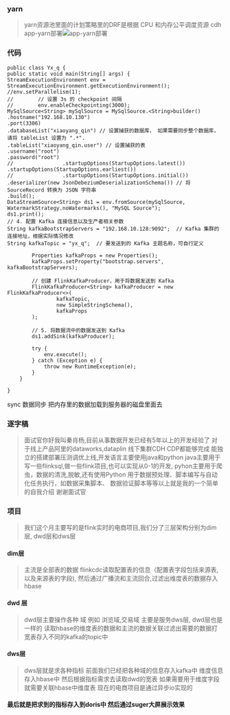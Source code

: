 ### yarn
>yarn资源池里面的计划策略里的DRF是根据 CPU 和内存公平调度资源
> cdh app-yarn部署![app-yarn部署](C:/Users/LEGION/Desktop/20241219/25fbb2b9-7472-406e-a669-6a0882f5d297.png)
### 代码
```
public class Yx_q {
public static void main(String[] args) {
StreamExecutionEnvironment env = StreamExecutionEnvironment.getExecutionEnvironment();
//env.setParallelism(1);
//        // 设置 3s 的 checkpoint 间隔
//        env.enableCheckpointing(3000);
MySqlSource<String> mySqlSource = MySqlSource.<String>builder()
.hostname("192.168.10.130")
.port(3306)
.databaseList("xiaoyang_qin") // 设置捕获的数据库， 如果需要同步整个数据库，请将 tableList 设置为 ".*".
.tableList("xiaoyang_qin.user") // 设置捕获的表
.username("root")
.password("root")
//                .startupOptions(StartupOptions.latest())
.startupOptions(StartupOptions.earliest())
//                .startupOptions(StartupOptions.initial())
.deserializer(new JsonDebeziumDeserializationSchema()) // 将 SourceRecord 转换为 JSON 字符串
.build();
DataStreamSource<String> ds1 = env.fromSource(mySqlSource, WatermarkStrategy.noWatermarks(), "MySQL Source");
ds1.print();
// 4. 配置 Kafka 连接信息以及生产者相关参数
String kafkaBootstrapServers = "192.168.10.128:9092";  // Kafka 集群的连接地址，根据实际情况修改
String kafkaTopic = "yx_q";  // 要发送到的 Kafka 主题名称，可自行定义

        Properties kafkaProps = new Properties();
        kafkaProps.setProperty("bootstrap.servers", kafkaBootstrapServers);

        // 创建 FlinkKafkaProducer，用于将数据发送到 Kafka
        FlinkKafkaProducer<String> kafkaProducer = new FlinkKafkaProducer<>(
                kafkaTopic,
                new SimpleStringSchema(),
                kafkaProps
        );

        // 5. 将数据流中的数据发送到 Kafka
        ds1.addSink(kafkaProducer);

        try {
            env.execute();
        } catch (Exception e) {
            throw new RuntimeException(e);
        }
    }

}
```

sync 数据同步 把内存里的数据加载到服务器的磁盘里面去

### 逐字稿
> 面试官你好我叫秦肖杨,目前从事数据开发已经有5年以上的开发经验了
> 对于线上产品阿里的dataworks,dataplin 线下集群CDH CDP都能够完成
> 能独立的搭建部署压测调优上线,开发语言主要使用java和python
> java主要用于写一些flinksql,做一些flink项目,也可以实现从0-1的开发,
> pyhon主要用于爬虫，数据的清洗,脱敏,还有使用Python
> 用于数据预处理、脚本编写与自动化任务执行，如数据采集脚本、
> 数据验证脚本等等以上就是我的一个简单的自我介绍 谢谢面试官

### 项目
>我们这个月主要写的是flink实时的电商项目,我们分了三层架构分别为dim层,
> dwd层和dws层
#### dim层 
>主流是全部表的数据 flinkcdc读取配置表的信息（配置表字段包括来源表,以及来源表的字段),
> 然后通过广播流和主流回合,过滤出维度表的数据存入hbase
#### dwd 层
>dwd层主要操作各种 域 例如 浏览域,交易域 主要是服务dws层, dwd层也是一样的
> 读取hbase的维度表的数据和主流的数据关联过滤出需要的数据打宽表存入不同的kafka的topic中
#### dws层 
>dws层就是求各种指标
> 前面我们已经把各种域的信息存入kafka中 维度信息存入hbase中
> 然后根据指标需求去读取dwd的宽表 如果需要用于维度字段就需要关联hbase中维度表
> 现在的电商项目是通过异步io实现的
#### 最后就是把求到的指标存入到doris中 然后通过suger大屏展示效果